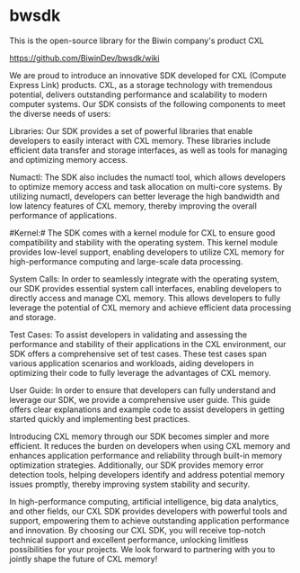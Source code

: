 # bwsdk
This is the open-source library for the Biwin company's product CXL

https://github.com/BiwinDev/bwsdk/wiki

We are proud to introduce an innovative SDK developed for CXL (Compute Express Link) products. CXL, as a storage technology with tremendous potential, delivers outstanding performance and scalability to modern computer systems. Our SDK consists of the following components to meet the diverse needs of users:

Libraries: Our SDK provides a set of powerful libraries that enable developers to easily interact with CXL memory. These libraries include efficient data transfer and storage interfaces, as well as tools for managing and optimizing memory access.

Numactl: The SDK also includes the numactl tool, which allows developers to optimize memory access and task allocation on multi-core systems. By utilizing numactl, developers can better leverage the high bandwidth and low latency features of CXL memory, thereby improving the overall performance of applications.

#Kernel:#
The SDK comes with a kernel module for CXL to ensure good compatibility and stability with the operating system. This kernel module provides low-level support, enabling developers to utilize CXL memory for high-performance computing and large-scale data processing.

System Calls: In order to seamlessly integrate with the operating system, our SDK provides essential system call interfaces, enabling developers to directly access and manage CXL memory. This allows developers to fully leverage the potential of CXL memory and achieve efficient data processing and storage.

Test Cases: To assist developers in validating and assessing the performance and stability of their applications in the CXL environment, our SDK offers a comprehensive set of test cases. These test cases span various application scenarios and workloads, aiding developers in optimizing their code to fully leverage the advantages of CXL memory.

User Guide: In order to ensure that developers can fully understand and leverage our SDK, we provide a comprehensive user guide. This guide offers clear explanations and example code to assist developers in getting started quickly and implementing best practices.

Introducing CXL memory through our SDK becomes simpler and more efficient. It reduces the burden on developers when using CXL memory and enhances application performance and reliability through built-in memory optimization strategies. Additionally, our SDK provides memory error detection tools, helping developers identify and address potential memory issues promptly, thereby improving system stability and security.

In high-performance computing, artificial intelligence, big data analytics, and other fields, our CXL SDK provides developers with powerful tools and support, empowering them to achieve outstanding application performance and innovation. By choosing our CXL SDK, you will receive top-notch technical support and excellent performance, unlocking limitless possibilities for your projects. We look forward to partnering with you to jointly shape the future of CXL memory!
